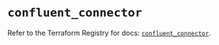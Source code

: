 # `confluent_connector`

Refer to the Terraform Registry for docs: [`confluent_connector`](https://registry.terraform.io/providers/confluentinc/confluent/2.11.0/docs/resources/connector).
